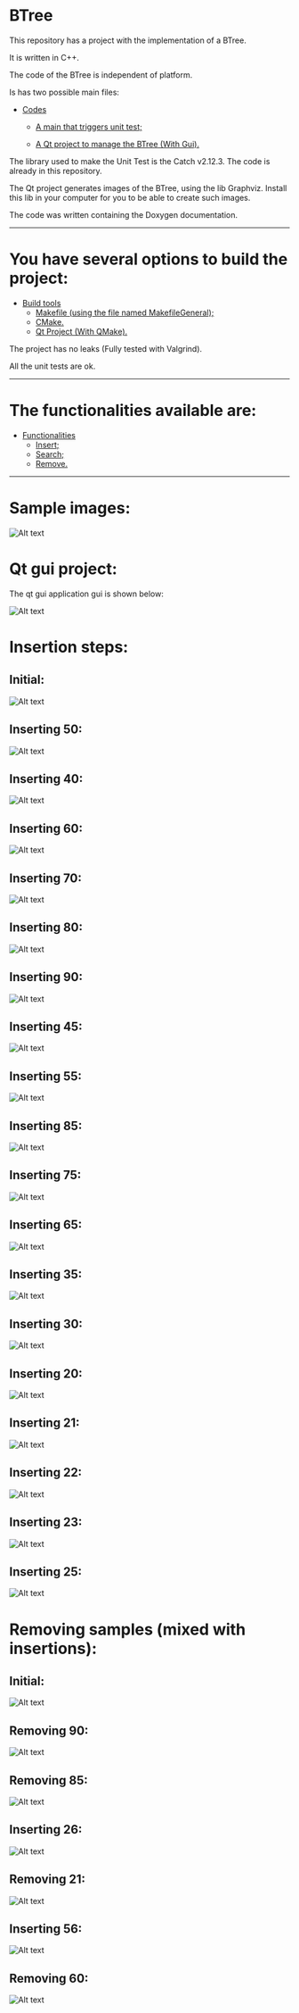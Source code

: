 BTree
====================

This repository has a project with the implementation of a BTree.

It is written in C++.

The code of the BTree is independent of platform.

Is has two possible main files:

* [Codes](#markdown-header)
	* [A main that triggers unit test;](#markdown-header-emphasis)

	* [A Qt project to manage the BTree (With Gui).](#markdown-header-strikethrough)
	
The library used to make the Unit Test is the Catch v2.12.3. The code is already in this repository.

The Qt project generates images of the BTree, using the lib Graphviz.
Install this lib in your computer for you to be able to create such images.

The code was written containing the Doxygen documentation.

- - -

You have several options to build the project: 
====================

* [Build tools](#markdown-header)
	* [Makefile (using the file named MakefileGeneral);](#markdown-header-emphasis)
	* [CMake.](#markdown-header-emphasis)
	* [Qt Project (With QMake).](#markdown-header-emphasis)

The project has no leaks (Fully tested with Valgrind).

All the unit tests are ok.

- - -

The functionalities available are: 
====================

* [Functionalities](#markdown-header)
	* [Insert;](#markdown-header-emphasis)
	* [Search;](#markdown-header-emphasis)	
	* [Remove.](#markdown-header-emphasis)
	
- - -

Sample images: 
====================

![Alt text](images/sample.png)


Qt gui project: 
====================
The qt gui application gui is shown below:

![Alt text](images/guisample.png)



Insertion steps: 
====================

## Initial:

![Alt text](images/insertion/0.png)

## Inserting 50:

![Alt text](images/insertion/1.png)

## Inserting 40:

![Alt text](images/insertion/2.png)

## Inserting 60:

![Alt text](images/insertion/3.png)

## Inserting 70:

![Alt text](images/insertion/4.png)

## Inserting 80:

![Alt text](images/insertion/5.png)

## Inserting 90:

![Alt text](images/insertion/6.png)

## Inserting 45:

![Alt text](images/insertion/7.png)

## Inserting 55:

![Alt text](images/insertion/8.png)

## Inserting 85:

![Alt text](images/insertion/9.png)

## Inserting 75:

![Alt text](images/insertion/10.png)

## Inserting 65:

![Alt text](images/insertion/11.png)

## Inserting 35:

![Alt text](images/insertion/12.png)

## Inserting 30:

![Alt text](images/insertion/13.png)

## Inserting 20:

![Alt text](images/insertion/14.png)

## Inserting 21:

![Alt text](images/insertion/15.png)

## Inserting 22:

![Alt text](images/insertion/16.png)

## Inserting 23:

![Alt text](images/insertion/17.png)

## Inserting 25:

![Alt text](images/insertion/18.png)

Removing samples (mixed with insertions): 
====================

## Initial:

![Alt text](images/remove/0.png)

## Removing 90:

![Alt text](images/remove/1.png)

## Removing 85:

![Alt text](images/remove/2.png)

## Inserting 26:

![Alt text](images/remove/3I.png)

## Removing 21:

![Alt text](images/remove/4.png)

## Inserting 56:

![Alt text](images/remove/5I.png)

## Removing 60:

![Alt text](images/remove/6.png)